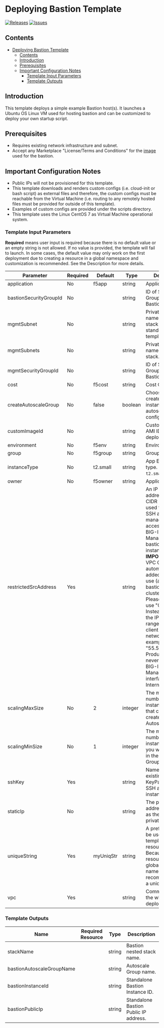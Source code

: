 
# Deploying Bastion Template

[![Releases](https://img.shields.io/github/release/f5networks/f5-aws-cloudformation-v2.svg)](https://github.com/f5networks/f5-aws-cloudformation-v2/releases)
[![Issues](https://img.shields.io/github/issues/f5networks/f5-aws-cloudformation-v2.svg)](https://github.com/f5networks/f5-aws-cloudformation-v2/issues)

## Contents

- [Deploying Bastion Template](#deploying-bastion-template)
  - [Contents](#contents)
  - [Introduction](#introduction)
  - [Prerequisites](#prerequisites)
  - [Important Configuration Notes](#important-configuration-notes)
    - [Template Input Parameters](#template-input-parameters)
    - [Template Outputs](#template-outputs)

## Introduction

This template deploys a simple example Bastion host(s). It launches a Ubuntu OS Linux VM used for hosting bastion and can be customized to deploy your own startup script.


## Prerequisites

- Requires existing network infrastructure and subnet.
- Accept any Marketplace "License/Terms and Conditions" for the [image](https://aws.amazon.com/marketplace/pp/B00O7WM7QW) used for the bastion.

## Important Configuration Notes

- Public IPs will not be provisioned for this template.
- This template downloads and renders custom configs (i.e. cloud-init or bash script) as external files and therefore, the custom configs must be reachable from the Virtual Machine (i.e. routing to any remotely hosted files must be provided for outside of this template).
- Examples of custom configs are provided under the scripts directory.
- This template uses the Linux CentOS 7 as Virtual Machine operational system.


### Template Input Parameters

**Required** means user input is required because there is no default value or an empty string is not allowed. If no value is provided, the template will fail to launch. In some cases, the default value may only work on the first deployment due to creating a resource in a global namespace and customization is recommended. See the Description for more details.

| Parameter | Required | Default | Type | Description |
| --- | --- | --- | --- | --- |
| application | No | f5app | string | Application Tag. |
| bastionSecurityGroupId | No |  | string | ID of Security Group to apply to Bastion. |
| mgmtSubnet | No |  | string | Private subnet names for the stack in case of standalone template. |
| mgmtSubnets | No |  | string | Private subnet names for the stack. |
| mgmtSecurityGroupId | No |  | string | ID of Security Group to apply to Bastion host(s). |
| cost | No | f5cost | string | Cost Center Tag. |
| createAutoscaleGroup | No | false | boolean | Choose 'true' to create the bastion instances in an autoscaling configuration. |
| customImageId | No |  | string | Custom Image AMI ID you wish to deploy. |
| environment | No | f5env | string | Environment Tag. |
| group | No | f5group | string | Group Tag. |
| instanceType | No | t2.small | string | App EC2 instance type. For example: `t2.small`. |
| owner | No | f5owner | string | Application Tag. |
| restrictedSrcAddress | Yes |  | string | An IP address or address range (in CIDR notation) used to restrict SSH and management GUI access to the BIG-IP Management or bastion host instances. **IMPORTANT**: The VPC CIDR is automatically added for internal use (access via bastion host, clustering, etc.). Please do NOT use "0.0.0.0/0". Instead, restrict the IP address range to your client or trusted network, for example "55.55.55.55/32". Production should never expose the BIG-IP Management interface to the Internet. |
| scalingMaxSize | No | 2 | integer | The maximum number of BIG-IP instances (2-100) that can be created in the Autoscale Group. |
| scalingMinSize | No | 1 | integer | The minimum number of BIG-IP instances (1-99) you want available in the Autoscale Group. |
| sshKey | Yes |  | string | Name of an existing EC2 KeyPair to enable SSH access to the instance. |
| staticIp | No |  | string | The private IP address to apply as the primary private address. |
| uniqueString | Yes | myUniqStr | string | A prefix that will be used to name template resources. Because some resources require globally unique names, we recommend using a unique value. |
| vpc | Yes |  | string | Common VPC for the whole deployment. |

### Template Outputs

| Name | Required Resource | Type | Description | 
| --- | --- | --- | --- |
| stackName |  | string | Bastion nested stack name. |
| bastionAutoscaleGroupName |  | string | Autoscale Group name. |
| bastionInstanceId |  | string | Standalone Bastion Instance ID. |
| bastionPublicIp |  | string | Standalone Bastion Public IP address. |
